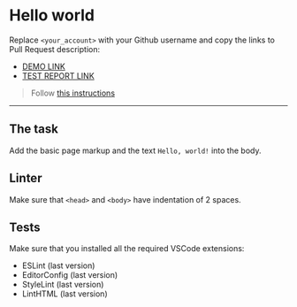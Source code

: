 # Hello world

Replace `<your_account>` with your Github username and copy the links to Pull Request description:
- [DEMO LINK](https://BagietaCyganeta.github.io/layout_hello-world/)
- [TEST REPORT LINK](https://BagietaCyganeta.github.io/layout_hello-world/report/html_report/)

> Follow [this instructions](https://mate-academy.github.io/layout_task-guideline/#how-to-solve-the-layout-tasks-on-github)
___

## The task

Add the basic page markup and the text `Hello, world!` into the body.

## Linter

Make sure that `<head>` and `<body>` have indentation of 2 spaces.

## Tests

Make sure that you installed all the required VSCode extensions:

- ESLint (last version)
- EditorConfig (last version)
- StyleLint (last version)
- LintHTML (last version)
